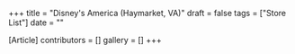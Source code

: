+++
title = "Disney's America (Haymarket, VA)"
draft = false
tags = ["Store List"]
date = ""

[Article]
contributors = []
gallery = []
+++
